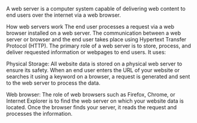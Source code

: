 A web server is a computer system capable of delivering web content to end users over the internet via a web browser.

How web servers work
The end user processes a request via a web browser installed on a web server. The communication between a web server or browser and the end user takes place using Hypertext Transfer Protocol (HTTP). The primary role of a web server is to store, process, and deliver requested information or webpages to end users. It uses:

Physical Storage: All website data is stored on a physical web server to ensure its safety. When an end user enters the URL of your website or searches it using a keyword on a browser, a request is generated and sent to the web server to process the data.

Web browser: The role of web browsers such as Firefox, Chrome, or Internet Explorer is to find the web server on which your website data is located. Once the browser finds your server, it reads the request and processes the information.
